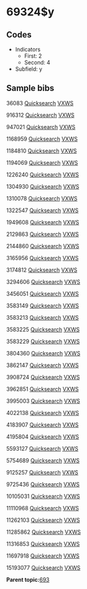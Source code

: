 # 69324$y

## Codes

-   Indicators
    -   First: 2
    -   Second: 4
-   Subfield: y

## Sample bibs

36083 [Quicksearch](https://search.library.yale.edu/catalog/36083) [VXWS](http://prodorbis.library.yale.edu:7014/vxws/GetHoldingsService?bibId=36083)

916312 [Quicksearch](https://search.library.yale.edu/catalog/916312) [VXWS](http://prodorbis.library.yale.edu:7014/vxws/GetHoldingsService?bibId=916312)

947021 [Quicksearch](https://search.library.yale.edu/catalog/947021) [VXWS](http://prodorbis.library.yale.edu:7014/vxws/GetHoldingsService?bibId=947021)

1168959 [Quicksearch](https://search.library.yale.edu/catalog/1168959) [VXWS](http://prodorbis.library.yale.edu:7014/vxws/GetHoldingsService?bibId=1168959)

1184810 [Quicksearch](https://search.library.yale.edu/catalog/1184810) [VXWS](http://prodorbis.library.yale.edu:7014/vxws/GetHoldingsService?bibId=1184810)

1194069 [Quicksearch](https://search.library.yale.edu/catalog/1194069) [VXWS](http://prodorbis.library.yale.edu:7014/vxws/GetHoldingsService?bibId=1194069)

1226240 [Quicksearch](https://search.library.yale.edu/catalog/1226240) [VXWS](http://prodorbis.library.yale.edu:7014/vxws/GetHoldingsService?bibId=1226240)

1304930 [Quicksearch](https://search.library.yale.edu/catalog/1304930) [VXWS](http://prodorbis.library.yale.edu:7014/vxws/GetHoldingsService?bibId=1304930)

1310078 [Quicksearch](https://search.library.yale.edu/catalog/1310078) [VXWS](http://prodorbis.library.yale.edu:7014/vxws/GetHoldingsService?bibId=1310078)

1322547 [Quicksearch](https://search.library.yale.edu/catalog/1322547) [VXWS](http://prodorbis.library.yale.edu:7014/vxws/GetHoldingsService?bibId=1322547)

1949608 [Quicksearch](https://search.library.yale.edu/catalog/1949608) [VXWS](http://prodorbis.library.yale.edu:7014/vxws/GetHoldingsService?bibId=1949608)

2129863 [Quicksearch](https://search.library.yale.edu/catalog/2129863) [VXWS](http://prodorbis.library.yale.edu:7014/vxws/GetHoldingsService?bibId=2129863)

2144860 [Quicksearch](https://search.library.yale.edu/catalog/2144860) [VXWS](http://prodorbis.library.yale.edu:7014/vxws/GetHoldingsService?bibId=2144860)

3165956 [Quicksearch](https://search.library.yale.edu/catalog/3165956) [VXWS](http://prodorbis.library.yale.edu:7014/vxws/GetHoldingsService?bibId=3165956)

3174812 [Quicksearch](https://search.library.yale.edu/catalog/3174812) [VXWS](http://prodorbis.library.yale.edu:7014/vxws/GetHoldingsService?bibId=3174812)

3294606 [Quicksearch](https://search.library.yale.edu/catalog/3294606) [VXWS](http://prodorbis.library.yale.edu:7014/vxws/GetHoldingsService?bibId=3294606)

3456051 [Quicksearch](https://search.library.yale.edu/catalog/3456051) [VXWS](http://prodorbis.library.yale.edu:7014/vxws/GetHoldingsService?bibId=3456051)

3583149 [Quicksearch](https://search.library.yale.edu/catalog/3583149) [VXWS](http://prodorbis.library.yale.edu:7014/vxws/GetHoldingsService?bibId=3583149)

3583213 [Quicksearch](https://search.library.yale.edu/catalog/3583213) [VXWS](http://prodorbis.library.yale.edu:7014/vxws/GetHoldingsService?bibId=3583213)

3583225 [Quicksearch](https://search.library.yale.edu/catalog/3583225) [VXWS](http://prodorbis.library.yale.edu:7014/vxws/GetHoldingsService?bibId=3583225)

3583229 [Quicksearch](https://search.library.yale.edu/catalog/3583229) [VXWS](http://prodorbis.library.yale.edu:7014/vxws/GetHoldingsService?bibId=3583229)

3804360 [Quicksearch](https://search.library.yale.edu/catalog/3804360) [VXWS](http://prodorbis.library.yale.edu:7014/vxws/GetHoldingsService?bibId=3804360)

3862147 [Quicksearch](https://search.library.yale.edu/catalog/3862147) [VXWS](http://prodorbis.library.yale.edu:7014/vxws/GetHoldingsService?bibId=3862147)

3908724 [Quicksearch](https://search.library.yale.edu/catalog/3908724) [VXWS](http://prodorbis.library.yale.edu:7014/vxws/GetHoldingsService?bibId=3908724)

3962851 [Quicksearch](https://search.library.yale.edu/catalog/3962851) [VXWS](http://prodorbis.library.yale.edu:7014/vxws/GetHoldingsService?bibId=3962851)

3995003 [Quicksearch](https://search.library.yale.edu/catalog/3995003) [VXWS](http://prodorbis.library.yale.edu:7014/vxws/GetHoldingsService?bibId=3995003)

4022138 [Quicksearch](https://search.library.yale.edu/catalog/4022138) [VXWS](http://prodorbis.library.yale.edu:7014/vxws/GetHoldingsService?bibId=4022138)

4183907 [Quicksearch](https://search.library.yale.edu/catalog/4183907) [VXWS](http://prodorbis.library.yale.edu:7014/vxws/GetHoldingsService?bibId=4183907)

4195804 [Quicksearch](https://search.library.yale.edu/catalog/4195804) [VXWS](http://prodorbis.library.yale.edu:7014/vxws/GetHoldingsService?bibId=4195804)

5593127 [Quicksearch](https://search.library.yale.edu/catalog/5593127) [VXWS](http://prodorbis.library.yale.edu:7014/vxws/GetHoldingsService?bibId=5593127)

5754689 [Quicksearch](https://search.library.yale.edu/catalog/5754689) [VXWS](http://prodorbis.library.yale.edu:7014/vxws/GetHoldingsService?bibId=5754689)

9125257 [Quicksearch](https://search.library.yale.edu/catalog/9125257) [VXWS](http://prodorbis.library.yale.edu:7014/vxws/GetHoldingsService?bibId=9125257)

9725436 [Quicksearch](https://search.library.yale.edu/catalog/9725436) [VXWS](http://prodorbis.library.yale.edu:7014/vxws/GetHoldingsService?bibId=9725436)

10105031 [Quicksearch](https://search.library.yale.edu/catalog/10105031) [VXWS](http://prodorbis.library.yale.edu:7014/vxws/GetHoldingsService?bibId=10105031)

11110968 [Quicksearch](https://search.library.yale.edu/catalog/11110968) [VXWS](http://prodorbis.library.yale.edu:7014/vxws/GetHoldingsService?bibId=11110968)

11262103 [Quicksearch](https://search.library.yale.edu/catalog/11262103) [VXWS](http://prodorbis.library.yale.edu:7014/vxws/GetHoldingsService?bibId=11262103)

11285862 [Quicksearch](https://search.library.yale.edu/catalog/11285862) [VXWS](http://prodorbis.library.yale.edu:7014/vxws/GetHoldingsService?bibId=11285862)

11316853 [Quicksearch](https://search.library.yale.edu/catalog/11316853) [VXWS](http://prodorbis.library.yale.edu:7014/vxws/GetHoldingsService?bibId=11316853)

11697918 [Quicksearch](https://search.library.yale.edu/catalog/11697918) [VXWS](http://prodorbis.library.yale.edu:7014/vxws/GetHoldingsService?bibId=11697918)

15193077 [Quicksearch](https://search.library.yale.edu/catalog/15193077) [VXWS](http://prodorbis.library.yale.edu:7014/vxws/GetHoldingsService?bibId=15193077)

**Parent topic:**[693](../../tags/693/693.md)

